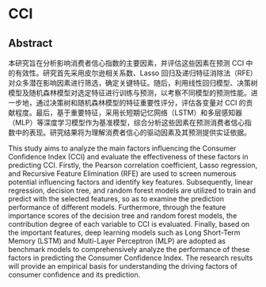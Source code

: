 # CCI
## Abstract
本研究旨在分析影响消费者信心指数的主要因素，并评估这些因素在预测 CCI 中的有效性。研究首先采用皮尔逊相关系数、Lasso 回归及递归特征消除法（RFE）对众多潜在影响因素进行筛选，确定关键特征。随后，利用线性回归模型、决策树模型及随机森林模型对选定特征进行训练与预测，以考察不同模型的预测性能。进一步地，通过决策树和随机森林模型的特征重要性评分，评估各变量对 CCI 的贡献程度。最后，基于重要特征，采用长短期记忆网络（LSTM）和多层感知器（MLP）等深度学习模型作为基准模型，综合分析这些因素在预测消费者信心指数中的表现。研究结果将为理解消费者信心的驱动因素及其预测提供实证依据。

This study aims to analyze the main factors influencing the Consumer Confidence Index (CCI) and evaluate the effectiveness of these factors in predicting CCI. Firstly, the Pearson correlation coefficient, Lasso regression, and Recursive Feature Elimination (RFE) are used to screen numerous potential influencing factors and identify key features. Subsequently, linear regression, decision tree, and random forest models are utilized to train and predict with the selected features, so as to examine the prediction performance of different models. Furthermore, through the feature importance scores of the decision tree and random forest models, the contribution degree of each variable to CCI is evaluated. Finally, based on the important features, deep learning models such as Long Short-Term Memory (LSTM) and Multi-Layer Perceptron (MLP) are adopted as benchmark models to comprehensively analyze the performance of these factors in predicting the Consumer Confidence Index. The research results will provide an empirical basis for understanding the driving factors of consumer confidence and its prediction. 
